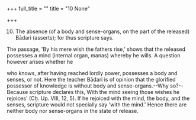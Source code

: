 +++
full_title = ""
title = "10 None"

+++


10. The absence (of a body and sense-organs, on the part of the released) Bādari (asserts); for thus scripture says.

The passage, 'By his mere wish the fathers rise,' shows that the released possesses a mind (internal organ, manas) whereby he wills. A question however arises whether he

who knows, after having reached lordly power, possesses a body and senses, or not. Here the teacher Bādari is of opinion that the glorified possessor of knowledge is without body and sense-organs.--Why so?--Because scripture declares this, With the mind seeing those wishes he rejoices' (Cḥ. Up. VIII, 12, 5). If he rejoiced with the mind, the body, and the senses, scripture would not specially say 'with the mind.' Hence there are neither body nor sense-organs in the state of release.


